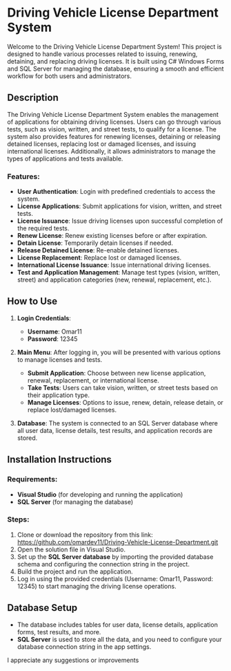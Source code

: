 # Driving Vehicle License Department System

Welcome to the Driving Vehicle License Department System! This project is designed to handle various processes related to issuing, renewing, detaining, and replacing driving licenses. It is built using C# Windows Forms and SQL Server for managing the database, ensuring a smooth and efficient workflow for both users and administrators.

## Description
The Driving Vehicle License Department System enables the management of applications for obtaining driving licenses. Users can go through various tests, such as vision, written, and street tests, to qualify for a license. The system also provides features for renewing licenses, detaining or releasing detained licenses, replacing lost or damaged licenses, and issuing international licenses. Additionally, it allows administrators to manage the types of applications and tests available.

### Features:
- **User Authentication**: Login with predefined credentials to access the system.
- **License Applications**: Submit applications for vision, written, and street tests.
- **License Issuance**: Issue driving licenses upon successful completion of the required tests.
- **Renew License**: Renew existing licenses before or after expiration.
- **Detain License**: Temporarily detain licenses if needed.
- **Release Detained License**: Re-enable detained licenses.
- **License Replacement**: Replace lost or damaged licenses.
- **International License Issuance**: Issue international driving licenses.
- **Test and Application Management**: Manage test types (vision, written, street) and application categories (new, renewal, replacement, etc.).
  
## How to Use
1. **Login Credentials**:
   - **Username**: Omar11
   - **Password**: 12345

2. **Main Menu**: After logging in, you will be presented with various options to manage licenses and tests.
   - **Submit Application**: Choose between new license application, renewal, replacement, or international license.
   - **Take Tests**: Users can take vision, written, or street tests based on their application type.
   - **Manage Licenses**: Options to issue, renew, detain, release detain, or replace lost/damaged licenses.
   
3. **Database**: The system is connected to an SQL Server database where all user data, license details, test results, and application records are stored.

## Installation Instructions

### Requirements:
- **Visual Studio** (for developing and running the application)
- **SQL Server** (for managing the database)

### Steps:
1. Clone or download the repository from this link: https://github.com/omardev11/Driving-Vehicle-License-Department.git
2. Open the solution file in Visual Studio.
3. Set up the **SQL Server database** by importing the provided database schema and configuring the connection string in the project.
4. Build the project and run the application.
5. Log in using the provided credentials (Username: Omar11, Password: 12345) to start managing the driving license operations.

## Database Setup
- The database includes tables for user data, license details, application forms, test results, and more.
- **SQL Server** is used to store all the data, and you need to configure your database connection string in the app settings.

I appreciate any suggestions or improvements
